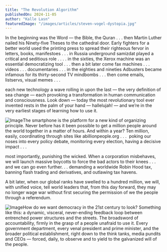 ```yaml
---
title: "The Revolution Algorithm"
publishedOn: 2024-11-05
author: "Kalle Lasn"
featuredImage: "/images/articles/steven-vogel-dystopia.jpg"
---
```


In the beginning was the Word — the Bible, the Quran . . . then Martin Luther nailed his Ninety-five Theses to the cathedral door. Early fighters for a better world used the printing press to spread their righteous fervor in letters, books, manifestoes . . . in Russia underground samizdat played a critical and seditious role . . . . in the sixties, the Xerox machine was an essential democratizing tool . . . then a bit later come fax machines . . . videos . . . documentaries . . . in the eighties and nineties Adbusters became infamous for its thirty-second TV mindbombs . . . then come emails, listservs, visual memes . . .

each new technology a wave rolling in upon the last — the very definition of sea change — each provoking a transformation in human communication and consciousness. Look down — today the most revolutionary tool ever invented rests in the palm of your hand — hallelujah! — and we’re in the very earliest stages of learning how to use it.

![Image](/images/articles/ellipsis.jpg)The smartphone is the platform for a new kind of organizing principle. Never before has it been possible to get a million people around the world together in a matter of hours. And within a year? Ten million, easily, coordinating through sites like abillionpeople.org . . .  poking our noses into every policy debate, monitoring every election, having a decisive impact . . .  

most importantly, punishing the wicked. When a corporation misbehaves, we will launch massive boycotts to force the bad actors to their knees . . . and we can go even further. . . demanding a worldwide Robin Hood tax, banning flash trading and derivatives, and outlawing tax havens.

A bit later, when our global ranks have swelled to a hundred million, we will, with unified voice, tell world leaders that, from this day forward, they may no longer wage war without first securing the permission of we the people through a referendum.

![Image](/images/articles/ellipsis.jpg)How do we want democracy in the 21st century to look? Something like this: a dynamic, visceral, never-ending feedback loop between entrenched power structures and the streets. The broadsword of accountability, firmly in the grasp of a people unafraid to use it. Every government department, every venal president and prime minister, and the broader political establishment, right down to the think tanks, media pundits and CEOs — forced, daily, to observe and to yield to the galvanized will of the people.
